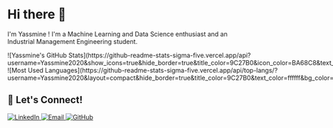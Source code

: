 # Hi there 👋

I'm Yassmine ! I'm a Machine Learning and Data Science enthusiast and an Industrial Management Engineering student.

<div style="display: flex; gap: 20px;">
![Yassmine's GitHub Stats](https://github-readme-stats-sigma-five.vercel.app/api?username=Yassmine2020&show_icons=true&hide_border=true&title_color=9C27B0&icon_color=BA68C8&text_color=ffffff&bg_color=0a0a0a)
![Most Used Languages](https://github-readme-stats-sigma-five.vercel.app/api/top-langs/?username=Yassmine2020&layout=compact&hide_border=true&title_color=9C27B0&text_color=ffffff&bg_color=0a0a0a)
</div>

## 🤝 Let's Connect! 

<div align="left">
  <a href="https://www.linkedin.com/in/yassmineeddyb/" target="_blank">
    <img src="https://img.shields.io/badge/linkedin-%230077B5.svg?&style=for-the-badge&logo=linkedin&logoColor=white&color=0A66C2" alt="LinkedIn"/>
  </a>
  <a href="mailto:yassmine.eddyb@emines.um6p.ma">
    <img src="https://img.shields.io/badge/email-%23EA4335.svg?style=for-the-badge&logo=gmail&logoColor=white" alt="Email"/>
  </a>
  <a href="https://github.com/Yassmine2020" target="_blank">
    <img src="https://img.shields.io/badge/github-%23181717.svg?style=for-the-badge&logo=github&logoColor=white" alt="GitHub"/>
  </a>
</div>
